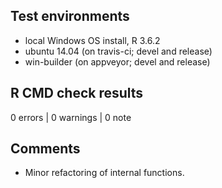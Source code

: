 ## Test environments
* local Windows OS install, R 3.6.2
* ubuntu 14.04 (on travis-ci; devel and release)
* win-builder (on appveyor; devel and release)

## R CMD check results

0 errors | 0 warnings | 0 note

## Comments

- Minor refactoring of internal functions. 
